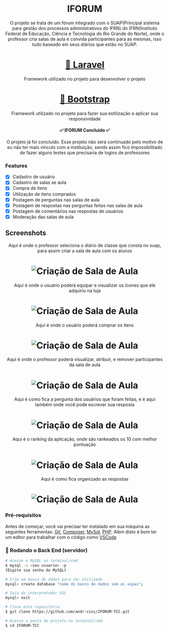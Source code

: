 <h1 align="center">IFORUM</h1>

<p align="center">O projeto se trata de um fórum integrado com o SUAP(Principal sistema para gestão dos processos administrativos do IFRN) do IFRN(Instituto Federal de Educação, Ciência e Tecnologia do Rio Grande do Norte), onde o professor cria salas de aula e convida participantes para as mesmas, isso tudo baseado em seus diários que estão no SUAP. </p>
<h1 align="center">
    <a href="https://laravel.com/">🔗 Laravel</a>
</h1>
<p align="center">Framework utilizado no projeto para desenvolver o projeto</p>
<h1 align="center">
    <a href="https://getbootstrap.com/">🔗 Bootstrap</a>
</h1>
<p align="center">Framework utilizado no projeto para fazer sua estilização e aplicar sua responsividade</p>

<h4 align="center"> 
	✅ IFORUM  Concluido ✅
</h4>
<p align="center"> O projeto já foi concluido. Esse projeto não será continuado pelo motivo de eu não ter mais vínculo com a instituição, sendo assim fico impossíbilitado de fazer alguns testes que precisaria de logins de professores </p>

### Features

- [x] Cadastro de usuário
- [x] Cadastro de salas se aula
- [x] Compra de itens
- [x] Utilização de itens comprados
- [x] Postagem de perguntas nas salas de aula
- [x] Postagem de respostas nas perguntas feitas nas salas de aula
- [x] Postagem de comentários nas respostas de usuários
- [x] Moderação das salas de aula 

## Screenshots
<p align="center"> Aqui é onde o professor seleciona o diário de classe que consta no suap, para assim criar a sala de aula com os alunos </p>
<h1 align="center">
  <img alt="Criação de Sala de Aula" title="#saladeaulacreate" src="./assets/criacao de sala de aula.jpg" />
</h1>

<p align="center"> Aqui é onde o usuário poderá equipar e visualizar os ícones que ele adquiriu na loja </p>
<h1 align="center">
  <img alt="Criação de Sala de Aula" title="#saladeaulacreate" src="./assets/equipando icones.jpg" />
</h1>

<p align="center"> Aqui é onde o usuário poderá comprar os itens </p>
<h1 align="center">
  <img alt="Criação de Sala de Aula" title="#saladeaulacreate" src="./assets/loja.jpg" />
</h1>

<p align="center"> Aqui é onde o professor poderá visualizar, atribuir, e remover participantes da sala de aula</p>
<h1 align="center">
  <img alt="Criação de Sala de Aula" title="#saladeaulacreate" src="./assets/participantes.jpg" />
</h1>

<p align="center"> Aqui é como fica a pergunta dos usuários que foram feitas, e é aqui também onde você pode escrever sua resposta</p>
<h1 align="center">
  <img alt="Criação de Sala de Aula" title="#saladeaulacreate" src="./assets/pergunta.png" />
</h1>

<p align="center"> Aqui é o ranking da aplicação, onde são rankeados os 10 com melhor pontuação</p>
<h1 align="center">
  <img alt="Criação de Sala de Aula" title="#saladeaulacreate" src="./assets/ranking.png" />
</h1>

<p align="center"> Aqui é como fica organizado as respostas</p>
<h1 align="center">
  <img alt="Criação de Sala de Aula" title="#saladeaulacreate" src="./assets/resposta.png" />
</h1>


### Pré-requisitos

Antes de começar, você vai precisar ter instalado em sua máquina as seguintes ferramentas:
[Git](https://git-scm.com), [Composer](https://getcomposer.org/), [MySql](https://www.mysql.com/), [PHP](https://www.php.net/). 
Além disto é bom ter um editor para trabalhar com o código como [VSCode](https://code.visualstudio.com/)

### 🎲 Rodando o Back End (servidor)

```bash
# Acesse o MySQL no terminal/cmd
$ mysql -u <seu usuario> -p
(Digite sua senha do MySQL)

# Crie um banco de dados para ser utilizado 
mysql> create database "nome do banco de dados sem as aspas";

# Saia do interpretador SQL
mysql> exit

# Clone este repositório
$ git clone https://github.com/andr-vini/IFORUM-TCC.git

# Acesse a pasta do projeto no terminal/cmd
$ cd IFORUM-TCC


```
